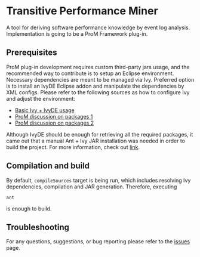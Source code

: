 # Transitive Performance Miner

A tool for deriving software performance knowledge by event log analysis. Implementation is
going to be a ProM Framework plug-in.

## Prerequisites

ProM plug-in development requires custom third-party jars usage, and the recommended way
to contribute is to setup an Eclipse environment. Necessary dependencies are meant to be
managed via Ivy. Preferred option is to install an IvyDE Eclipse addon and manipulate the
dependencies by XML configs. Please refer to the following sources as how to configure Ivy
and adjust the environment:

- [Basic Ivy + IvyDE usage](http://runningexample.blogspot.com/2014/02/Using-Ivy-for-dependency-management.html)
- [ProM discussion on packages 1](https://www.win.tue.nl/promforum/discussion/1128/compile-a-package)
- [ProM discussion on packages 2](https://www.win.tue.nl/promforum/discussion/1257/which-jar-should-i-import-manually)

Although IvyDE should be enough for retrieving all the required packages, it came out
that a manual Ant + Ivy JAR installation was needed in order to build the project. For more
information, check out [link](https://stackoverflow.com/questions/12677816/ant-target-failing-antlib-or-ivy-issue).

## Compilation and build

By default, `compileSources` target is being run, which includes resolving Ivy dependencies,
compilation and JAR generation. Therefore, executing

```
ant
```

is enough to build. 

## Troubleshooting

For any questions, suggestions, or bug reporting please refer to the
[issues](https://github.com/kostmetallist/transitive-performance-miner/issues) page.
